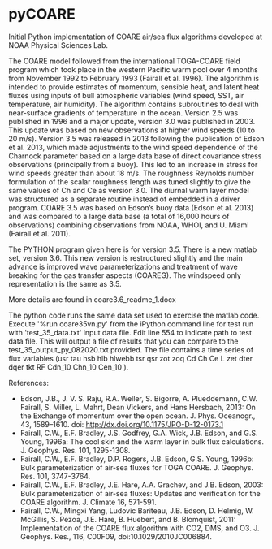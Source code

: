 # pyCOARE
Initial Python implementation of COARE air/sea flux algorithms developed at NOAA Physical Sciences Lab. 

The COARE model followed from the international TOGA-COARE field program which took place in the western Pacific warm pool over 4 months from November 1992 to February 1993 (Fairall et al. 1996).  The algorithm is intended to provide estimates of momentum, sensible heat, and latent heat fluxes using inputs of bull atmospheric variables (wind speed, SST, air temperature, air humidity).  The algorithm contains subroutines to deal with near-surface gradients of temperature in the ocean.  Version 2.5 was published in 1996 and a major update, version 3.0 was published in 2003.  This update was based on new observations at higher wind speeds (10 to 20 m/s).  Version 3.5 was released in 2013 following the publication of Edson et al. 2013, which made adjustments to the wind speed dependence of the Charnock parameter based on a large data base of direct covariance stress observations (principally from a buoy).  This led to an increase in stress for wind speeds greater than about 18 m/s.  The roughness Reynolds number formulation of the scalar roughness length was tuned slightly to give the same values of Ch and Ce as version 3.0.  The diurnal warm layer model was structured as a separate routine instead of embedded in a driver program.  COARE 3.5 was based on Edson’s buoy data (Edson et al. 2013) and was compared to a large data base (a total of 16,000 hours of observations) combining observations from NOAA, WHOI, and U. Miami (Fairall et al. 2011).

The PYTHON program given here is for version 3.5.  There is a new matlab set, version 3.6.  This new version is restructured slightly and the main advance is improved wave parameterizations and treatment of wave breaking for the gas transfer aspects (COAREG).  The windspeed only representation is the same as 3.5.

More details are found in coare3.6_readme_1.docx

The python code runs the same data set used to exercise the matlab code. Execute '%run coare35vn.py' from the iPython command line for test run with 'test_35_data.txt' input data file. Edit line 554 to indicate path to test data file. This will output a file of results that you can compare to the test_35_output_py_082020.txt provided.  The file contains a time series of flux variables (usr	tau	hsb	hlb	hlwebb	tsr	qsr	zot	zoq	Cd	Ch	Ce	L	zet	dter	dqer	tkt	RF	Cdn_10	Chn_10	Cen_10 ).

References:
- Edson, J.B., J. V. S. Raju, R.A. Weller, S. Bigorre, A. Plueddemann, C.W. Fairall, S. Miller, L. Mahrt, Dean Vickers, and Hans Hersbach, 2013: On the Exchange of momentum over the open ocean. J. Phys. Oceanogr., 43, 1589–1610. doi: http://dx.doi.org/10.1175/JPO-D-12-0173.1 
- Fairall, C.W., E.F. Bradley, J.S. Godfrey, G.A. Wick, J.B. Edson, and G.S. Young, 1996a: The cool skin and the warm layer in bulk flux calculations. J. Geophys. Res. 101, 1295-1308.
- Fairall, C.W., E.F. Bradley, D.P. Rogers, J.B. Edson, G.S. Young, 1996b: Bulk parameterization of air-sea fluxes for TOGA COARE. J. Geophys. Res. 101, 3747-3764.
- Fairall, C.W., E.F. Bradley, J.E. Hare, A.A. Grachev, and J.B. Edson, 2003: Bulk parameterization of air-sea fluxes: Updates and verification for the COARE algorithm.   J. Climate 16, 571-591.
- Fairall, C.W., Mingxi Yang, Ludovic Bariteau, J.B. Edson, D. Helmig, W. McGillis, S. Pezoa, J.E. Hare, B. Huebert, and B. Blomquist, 2011: Implementation of the COARE flux algorithm with CO2, DMS, and O3.  J. Geophys. Res., 116, C00F09, doi:10.1029/2010JC006884.

